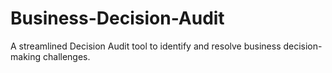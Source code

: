 # Business-Decision-Audit
A streamlined Decision Audit tool to identify and resolve business decision-making challenges.
